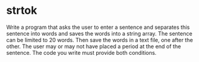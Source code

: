 # strtok
Write a program that asks the user to enter a sentence and separates this sentence into words and saves the words into a string array. The sentence can be limited to 20 words. Then save the words in a text file, one after the other. The user may or may not have placed a period at the end of the sentence. The code you write must provide both conditions.
